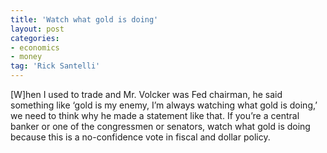 ```yaml
---
title: 'Watch what gold is doing'
layout: post
categories:
- economics
- money
tag: 'Rick Santelli'
---
```


\[W\]hen I used to trade and Mr. Volcker was Fed chairman, he said something like ‘gold is my enemy, I’m always watching what gold is doing,’ we need to think why he made a statement like that. If you’re a central banker or one of the congressmen or senators, watch what gold is doing because this is a no-confidence vote in fiscal and dollar policy.